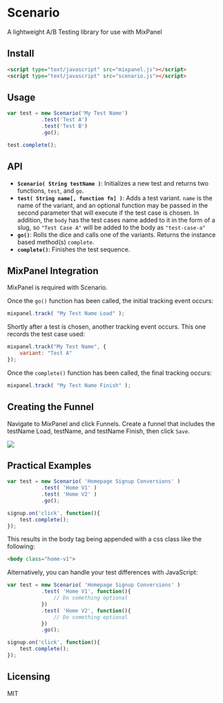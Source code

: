 Scenario
========

A lightweight A/B Testing library for use with MixPanel


## Install

```html
<script type="text/javascript" src="mixpanel.js"></script>
<script type="text/javascript" src="scenario.js"></script>
```

## Usage

```javascript
var test = new Scenario('My Test Name')
           .test('Test A')
           .test('Test B')
           .go();

test.complete();
```

## API

* <b>`Scenario( String testName )`</b>: Initializes a new test and returns two functions, `test`, and `go`.
* <b>`test( String name[, function fn] )`</b>: Adds a test variant. `name` is the name of the variant, and an optional function may be passed in the second parameter that will execute if the test case is chosen. In addition, the `body` has the test cases name added to it in the form of a slug, so `"Test Case A"` will be added to the body as `"test-case-a"`
* <b>`go()`</b>: Rolls the dice and calls one of the variants. Returns the instance based method(s) `complete`.
* <b>`complete()`</b>: Finishes the test sequence.

## MixPanel Integration
MixPanel is required with Scenario.

Once the `go()` function has been called, the initial tracking event occurs:

```javascript
mixpanel.track( "My Test Name Load" );
```

Shortly after a test is chosen, another tracking event occurs. This one records the test case used:

```javascript
mixpanel.track("My Test Name", {
    variant: "Test A"
});
```

Once the `complete()` function has been called, the final tracking occurs: 

```javascript
mixpanel.track( "My Test Name Finish" );
```


## Creating the Funnel

Navigate to MixPanel and click Funnels. Create a funnel that includes the testName Load, testName, and testName Finish, then click `Save`.

<img src="http://i.imgur.com/CXZzolm.png">

## Practical Examples

```javascript
var test = new Scenario( 'Homepage Signup Conversions' )
           .test( 'Home V1' )
           .test( 'Home V2' )
           .go();

signup.on('click', function(){
    test.complete();
});
```

This results in the body tag being appended with a css class like the following:

```html
<body class="home-v1">
```

Alternatively, you can handle your test differences with JavaScript:

```javascript
var test = new Scenario( 'Homepage Signup Conversions' )
           .test( 'Home V1', function(){
               // Do something optional
           })
           .test( 'Home V2', function(){
               // Do something optional
           })
           .go();

signup.on('click', function(){
    test.complete();
});
```

## Licensing
MIT
